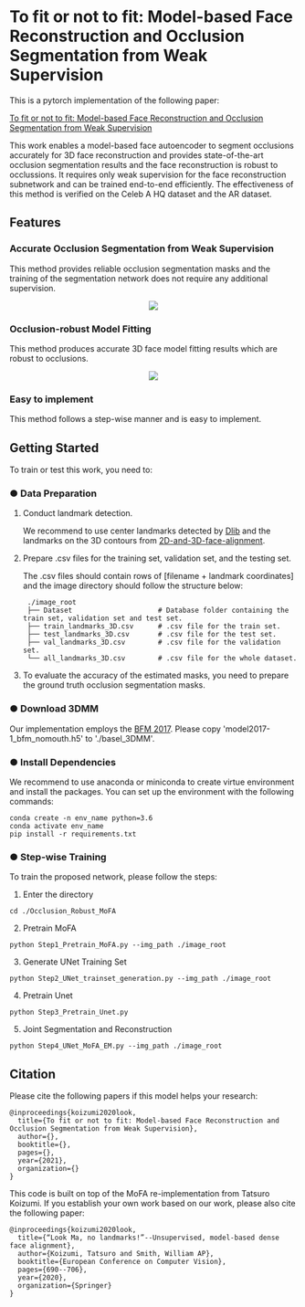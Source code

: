 # To fit or not to fit: Model-based Face Reconstruction and Occlusion Segmentation from Weak Supervision 

This is a pytorch implementation of the following paper:

[To fit or not to fit: Model-based Face Reconstruction and Occlusion Segmentation from Weak Supervision](https://arxiv.org/pdf/2106.09614.pdf)


This work enables a model-based face autoencoder to segment occlusions accurately for 3D face reconstruction and provides state-of-the-art occlusion segmentation results and the face reconstruction is robust to occlussions. It requires only weak supervision for the face reconstruction subnetwork and can be trained end-to-end efficiently. The effectiveness of this method is verified on the Celeb A HQ dataset and the AR dataset.


## Features

### Accurate Occlusion Segmentation from Weak Supervision

This method provides reliable occlusion segmentation masks and the training of the segmentation network does not require any additional supervision.

<p align="center"> 
<img src="https://github.com/ChunLLee/Occlusion_Robust_MoFA/blob/main/samples_segmentation.png">
</p>


### Occlusion-robust Model Fitting

This method produces accurate 3D face model fitting results which are robust to occlusions.

<p align="center"> 
<img src="https://github.com/ChunLLee/Occlusion_Robust_MoFA/blob/main/samples_fitting.png">
</p>


### Easy to implement

This method follows a step-wise manner and is easy to implement.

## Getting Started

To train or test this work, you need to:

### ● Data Preparation

1. Conduct landmark detection.

    We recommend to use center landmarks detected by [Dlib](https://github.com/davisking/dlib) and the landmarks on the 3D contours from [2D-and-3D-face-alignment](https://github.com/1adrianb/2D-and-3D-face-alignment).
  
2. Prepare .csv files for the training set, validation set, and the testing set.

    The .csv files should contain rows of [filename + landmark coordinates] and the image directory should follow the structure below:
    
		./image_root
		├── Dataset                     # Database folder containing the train set, validation set and test set.
		├── train_landmarks_3D.csv      # .csv file for the train set.
		├── test_landmarks_3D.csv       # .csv file for the test set.
		├── val_landmarks_3D.csv        # .csv file for the validation set.
		└── all_landmarks_3D.csv        # .csv file for the whole dataset.

  

  
3. To evaluate the accuracy of the estimated masks, you need to prepare the ground truth occlusion segmentation masks.


### ● Download 3DMM

  Our implementation employs the [BFM 2017](https://faces.dmi.unibas.ch/bfm/bfm2017.html). Please copy 'model2017-1_bfm_nomouth.h5' to './basel_3DMM'.

### ● Install Dependencies

  We recommend to use anaconda or miniconda to create virtue environment and install the packages. You can set up the environment with the following commands:

    conda create -n env_name python=3.6
    conda activate env_name
    pip install -r requirements.txt
    

### ● Step-wise Training

To train the proposed network, please follow the steps:
  1. Enter the directory

	cd ./Occlusion_Robust_MoFA

  2. Pretrain MoFA
    
	python Step1_Pretrain_MoFA.py --img_path ./image_root
    
  3. Generate UNet Training Set

	python Step2_UNet_trainset_generation.py --img_path ./image_root

  4. Pretrain Unet

	python Step3_Pretrain_Unet.py

  5. Joint Segmentation and Reconstruction

	python Step4_UNet_MoFA_EM.py --img_path ./image_root

[//]: # (### ● Test with Pre-trained Model To test the proposed method, please download the [pretrained model]http://GoogleDrive//TOBERELEASED and save the model at './Pretrained_Model' and then conduct 'demo.py'.)

## Citation

Please cite the following papers if this model helps your research:

    @inproceedings{koizumi2020look,
      title={To fit or not to fit: Model-based Face Reconstruction and Occlusion Segmentation from Weak Supervision},
      author={},
      booktitle={},
      pages={},
      year={2021},
      organization={}
    }
    
This code is built on top of the MoFA re-implementation from Tatsuro Koizumi. If you establish your own work based on our work, please also cite the following paper:

    @inproceedings{koizumi2020look,
      title={“Look Ma, no landmarks!”--Unsupervised, model-based dense face alignment},
      author={Koizumi, Tatsuro and Smith, William AP},
      booktitle={European Conference on Computer Vision},
      pages={690--706},
      year={2020},
      organization={Springer}
    }
